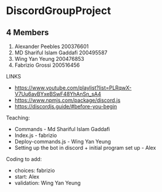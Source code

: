 # DiscordGroupProject
##  4 Members

1. Alexander Peebles 200376601
2. MD Shariful Islam Gaddafi 200495587
3. Wing Yan Yeung 200476853
4. Fabrizio Grossi 200516456



LINKS
- https://www.youtube.com/playlist?list=PLRqwX-V7Uu6avBYxeBSwF48YhAnSn_sA4
- https://www.npmjs.com/package/discord.js
- https://discordjs.guide/#before-you-begin

Teaching:
- Commands - Md Shariful Islam Gaddafi
- Index.js - fabrizio
- Deploy-commands.js - Wing Yan Yeung
- Setting up the bot in discord + initial program set up - Alex

Coding to add:
- choices: fabrizio
- start: Alex
- validation: Wing Yan Yeung

